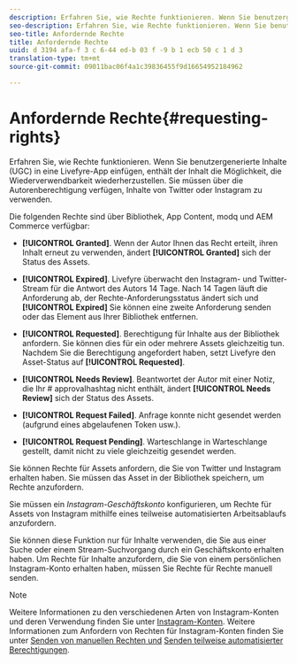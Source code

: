 ```yaml
---
description: Erfahren Sie, wie Rechte funktionieren. Wenn Sie benutzergenerierte Inhalte (UGC) in eine Livefyre-App einfügen, enthält der Inhalt die Möglichkeit, die Wiederverwendbarkeit wiederherzustellen. Sie müssen über die Autorenberechtigung verfügen, Inhalte von Twitter oder Instagram zu verwenden.
seo-description: Erfahren Sie, wie Rechte funktionieren. Wenn Sie benutzergenerierte Inhalte (UGC) in eine Livefyre-App einfügen, enthält der Inhalt die Möglichkeit, die Wiederverwendbarkeit wiederherzustellen. Sie müssen über die Autorenberechtigung verfügen, Inhalte von Twitter oder Instagram zu verwenden.
seo-title: Anfordernde Rechte
title: Anfordernde Rechte
uuid: d 3194 afa-f 3 c 6-44 ed-b 03 f -9 b 1 ecb 50 c 1 d 3
translation-type: tm+mt
source-git-commit: 09011bac06f4a1c39836455f9d16654952184962

---
```



# Anfordernde Rechte{#requesting-rights}

Erfahren Sie, wie Rechte funktionieren. Wenn Sie benutzergenerierte Inhalte (UGC) in eine Livefyre-App einfügen, enthält der Inhalt die Möglichkeit, die Wiederverwendbarkeit wiederherzustellen. Sie müssen über die Autorenberechtigung verfügen, Inhalte von Twitter oder Instagram zu verwenden.

Die folgenden Rechte sind über Bibliothek, App Content, modq und AEM Commerce verfügbar:

* **[!UICONTROL Granted]**. Wenn der Autor Ihnen das Recht erteilt, ihren Inhalt erneut zu verwenden, ändert **[!UICONTROL Granted]** sich der Status des Assets.

* **[!UICONTROL Expired]**. Livefyre überwacht den Instagram- und Twitter-Stream für die Antwort des Autors 14 Tage. Nach 14 Tagen läuft die Anforderung ab, der Rechte-Anforderungsstatus ändert sich und **[!UICONTROL Expired]** Sie können eine zweite Anforderung senden oder das Element aus Ihrer Bibliothek entfernen.
* **[!UICONTROL Requested]**. Berechtigung für Inhalte aus der Bibliothek anfordern. Sie können dies für ein oder mehrere Assets gleichzeitig tun. Nachdem Sie die Berechtigung angefordert haben, setzt Livefyre den Asset-Status auf **[!UICONTROL Requested]**.
* **[!UICONTROL Needs Review]**. Beantwortet der Autor mit einer Notiz, die Ihr # approvalhashtag nicht enthält, ändert **[!UICONTROL Needs Review]** sich der Status des Assets.

* **[!UICONTROL Request Failed]**. Anfrage konnte nicht gesendet werden (aufgrund eines abgelaufenen Token usw.).
* **[!UICONTROL Request Pending]**. Warteschlange in Warteschlange gestellt, damit nicht zu viele gleichzeitig gesendet werden.

Sie können Rechte für Assets anfordern, die Sie von Twitter und Instagram erhalten haben. Sie müssen das Asset in der Bibliothek speichern, um Rechte anzufordern.

Sie müssen ein *Instagram-Geschäftskonto* konfigurieren, um Rechte für Assets von Instagram mithilfe eines teilweise automatisierten Arbeitsablaufs anzufordern.

Sie können diese Funktion nur für Inhalte verwenden, die Sie aus einer Suche oder einem Stream-Suchvorgang durch ein Geschäftskonto erhalten haben. Um Rechte für Inhalte anzufordern, die Sie von einem persönlichen Instagram-Konto erhalten haben, müssen Sie Rechte für Rechte manuell senden.

>[!NOTE]
>
>Weitere Informationen zu den verschiedenen Arten von Instagram-Konten und deren Verwendung finden Sie unter [Instagram-Konten](/help/using/c-users-creating-accounts-with-studio-access/t-configure-social-accout-instagram/c-about-instagram-accounts.md#c_about_instagram_accounts). Weitere Informationen zum Anfordern von Rechten für Instagram-Konten finden Sie unter [Senden von manuellen Rechten und](/help/using/c-how-requesting-rights-works/c-send-instagram-manual-rights-request.md#c_send_instagram_manual_rights_request) [Senden teilweise automatisierter Berechtigungen](/help/using/c-how-requesting-rights-works/c-send-an-instagram-rights-request-from-the-library.md#c_send_an_instagram_rights_request_from_the_library).

